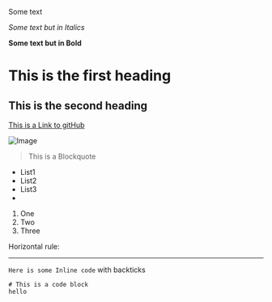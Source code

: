 Some text

*Some text but in Italics*

**Some text but in Bold**

# This is the first heading

## This is the second heading

[This is a Link to gitHub](https://github.com/)

![Image](http://wallsdesk.com/wp-content/uploads/2017/01/Dog-full-HD.jpg)

> This is a Blockquote

* List1
* List2
* List3
* 
1. One
2. Two
3. Three

Horizontal rule:

---
`Here is some Inline code` with backticks

```
# This is a code block
hello
```
